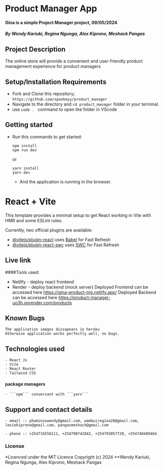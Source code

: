 # Product Manager App
#### Gina is a simple Project Manager project, 09/05/2024
#### *By Wendy Kariuki, Regina Ngunga, Alex Kiprono, Meshack Pangas*
## Project Description
The online store will provide a convenient and user-friendly product management experience for product managers
## Setup/Installation Requirements
- Fork and Clone this repository; `https://github.com/spookeyy/product_manager`
- Navigate to the directory and `cd product_manager` folder in your terminal.
- use `code . ` command to open the folder in VScode

## Getting started
- Run this commands to get started:
  ```
  npm install
  npm run dev
  ```
  or
  ```
  yarn install
  yarn dev
  ```
  - And the application is running in the browser.
# React + Vite
This template provides a minimal setup to get React working in Vite with HMR and some ESLint rules.

Currently, two official plugins are available:

- [@vitejs/plugin-react](https://github.com/vitejs/vite-plugin-react/blob/main/packages/plugin-react/README.md) uses [Babel](https://babeljs.io/) for Fast Refresh
- [@vitejs/plugin-react-swc](https://github.com/vitejs/vite-plugin-react-swc) uses [SWC](https://swc.rs/) for Fast Refresh


## Live link
####Tools used: 
- Netlify - deploy react frontend
- Render - deploy backend (mock server)
Deployed Frontend can be accessed here https://gina-product-mg.netlify.app/
Deployed Backend can be accessed here https://product-manager-uo3h.onrender.com/products 


## Known Bugs
    The application images dissapears in heroku
    Otherwise application works perfectly well, no bugs.

## Technologies used
    - React Js
    - Vite
    - React Router
    - Tailwind CSS
#### package managers
    - ```npm``` conversant with ```yarn```
    

## Support and contact details
    - email :: phaminuswendy@gmail.com, wambuiregina28@gmail.com, lexiekiprono@gmail.com, pangasmeshack@gmail.com
    
    - phone :: +254716556111, +254790742842, +254793057720, +254740489464

### License
*Licenced under the MIT Licence
Copyright (c) 2024 **Wendy Kariuki, Regina Ngunga, Alex Kiprono, Meshack Pangas
